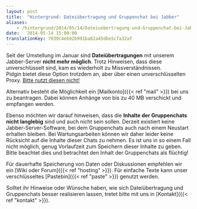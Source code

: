 ```yaml
---
layout: post
title:  "Hintergrund: Dateiübertragung und Gruppenchat bei Jabber"
aliases:
    - /hintergrund/2014/05/14/Dateiuebertragung-und-Gruppenchat-bei-Jabber.html
date:   2014-05-14 15:00:00
translationKey: 7039c4eb92b991ba82a45dbe5cfa32af
---
```

Seit der Umstellung im Januar sind **Dateiübertragungen** mit unserem Jabber-Server **nicht mehr
möglich**. Trotz Hinweisen, dass diese unverschlüsselt sind,  kam es wiederholt zu Missverständnissen.  
Pidgin bietet diese Option trotzdem an, aber über einen unverschlüsselten Proxy.
[Bitte nutzt diesen nicht!](https://wiki.systemli.org/howto/jabber#b_reitererweitert)  

Alternativ besteht die Möglichkeit ein [Mailkonto]({{< ref "mail" >}}) bei uns zu beantragen. Dabei können Anhänge von
bis zu 40 MB verschickt und empfangen werden.

Ebenso möchten wir darauf hinweisen, dass die **Inhalte der Gruppenchats nicht langlebig** sind und auch nicht sein
sollen.
Derzeit existiert keine Jabber-Server-Software, bei dem Gruppenchats auch nach einem Neustart erhalten bleiben. Bei
Wartungsarbeiten können wir daher leider keine Rücksicht auf die Inhalte dieser Chats zu nehmen.
Es ist uns in so einem Fall nicht möglich, genug Vorlaufzeit zum Speichern dieser Inhalte zu geben. Bitte beachtet
dies und betrachtet den Inhalt der Gruppenchats als flüchtig!

Für dauerhafte Speicherung von Daten oder Diskussionen empfehlen wir ein [Wiki oder Forum]({{< ref "hosting" >}}). Für
einfache Texte kann unser verschlüsseltes [Pastebin]({{< ref "paste" >}}) genutzt werden.

Solltet ihr Hinweise oder Wünsche haben, wie sich Dateiübertragung und Gruppenchats besser realisieren lassen, tretet
bitte mit uns in [Kontakt]({{< ref "kontakt" >}}).
